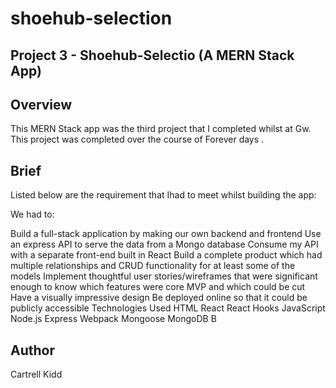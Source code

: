# shoehub-selection

## Project 3 - Shoehub-Selectio (A MERN Stack App)
## Overview
This MERN Stack app was the third project that I completed whilst at Gw. This project was completed over the course of Forever days . 

## Brief
Listed below are the requirement that Ihad to meet whilst building the app:

We had to:


Build a full-stack application by making our own backend and frontend
Use an express API to serve the data from a Mongo database
Consume my API with a separate front-end built in React
Build a complete product which had multiple relationships and CRUD functionality for at least some of the models
Implement thoughtful user stories/wireframes that were significant enough to know which features were core MVP and which could be cut
Have a visually impressive design
Be deployed online so that it could be publicly accessible
Technologies Used
HTML
React
React Hooks
JavaScript
Node.js
Express
Webpack
Mongoose
MongoDB
B 

## Author
Cartrell Kidd
